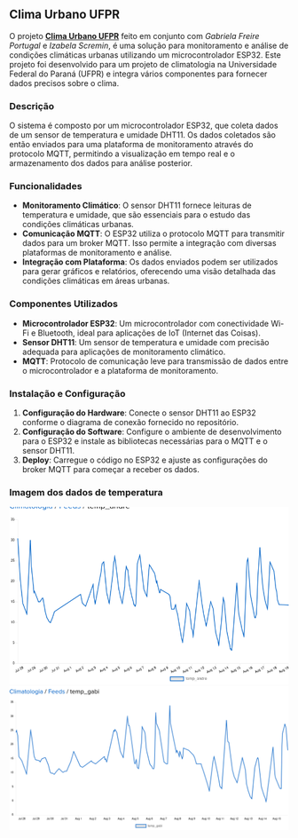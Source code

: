 ## Clima Urbano UFPR

O projeto [**Clima Urbano UFPR**](Artigo.pdf) feito em conjunto com *Gabriela Freire Portugal* e *Izabela Scremin*, é uma solução para monitoramento e análise de condições climáticas urbanas utilizando um microcontrolador ESP32. Este projeto foi desenvolvido para um projeto de climatologia na Universidade Federal do Paraná (UFPR) e integra vários componentes para fornecer dados precisos sobre o clima.

### Descrição

O sistema é composto por um microcontrolador ESP32, que coleta dados de um sensor de temperatura e umidade DHT11. Os dados coletados são então enviados para uma plataforma de monitoramento através do protocolo MQTT, permitindo a visualização em tempo real e o armazenamento dos dados para análise posterior.

### Funcionalidades

- **Monitoramento Climático**: O sensor DHT11 fornece leituras de temperatura e umidade, que são essenciais para o estudo das condições climáticas urbanas.
- **Comunicação MQTT**: O ESP32 utiliza o protocolo MQTT para transmitir dados para um broker MQTT. Isso permite a integração com diversas plataformas de monitoramento e análise.
- **Integração com Plataforma**: Os dados enviados podem ser utilizados para gerar gráficos e relatórios, oferecendo uma visão detalhada das condições climáticas em áreas urbanas.

### Componentes Utilizados

- **Microcontrolador ESP32**: Um microcontrolador com conectividade Wi-Fi e Bluetooth, ideal para aplicações de IoT (Internet das Coisas).
- **Sensor DHT11**: Um sensor de temperatura e umidade com precisão adequada para aplicações de monitoramento climático.
- **MQTT**: Protocolo de comunicação leve para transmissão de dados entre o microcontrolador e a plataforma de monitoramento.

### Instalação e Configuração

1. **Configuração do Hardware**: Conecte o sensor DHT11 ao ESP32 conforme o diagrama de conexão fornecido no repositório.
2. **Configuração do Software**: Configure o ambiente de desenvolvimento para o ESP32 e instale as bibliotecas necessárias para o MQTT e o sensor DHT11.
3. **Deploy**: Carregue o código no ESP32 e ajuste as configurações do broker MQTT para começar a receber os dados.

### Imagem dos dados de temperatura 
![Imagem 1](Medição_andre.png)
![Imagem 2](Medição_Gabi.png)
